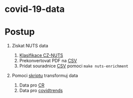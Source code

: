 # covid-19-data

# Postup

1. Ziskat NUTS data
    1. [Klasifikace CZ-NUTS](https://www.czso.cz/csu/czso/klasifikace-uzemnich-statistickych-jednotek-cz-nuts)
    2. Prekonvertovat PDF na [CSV](data/support/nuts-raw.csv)
    3. Pridat souradnice [CSV](data/support/nuts-enriched.csv) pomoci `make nuts-enrichment`
   
2. Pomoci [skriptu](scripts/transform-CSSEGISandData-COVID-19.py) transformuj data
    1. Data pro [CR](data/CSSEGISandData-COVID-19/time_series)
    2. Data pro [covidtrends](data/derived/covidtrends)
